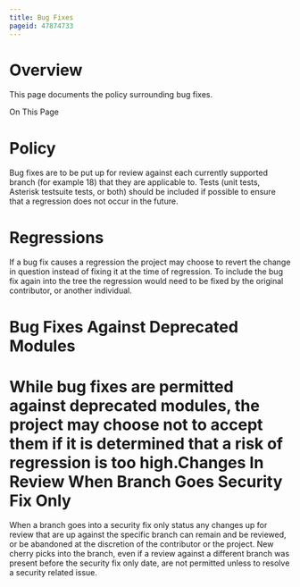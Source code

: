 ```yaml
---
title: Bug Fixes
pageid: 47874733
---
```






Overview
========

This page documents the policy surrounding bug fixes.

On This Page



Policy
======

Bug fixes are to be put up for review against each currently supported branch (for example 18) that they are applicable to. Tests (unit tests, Asterisk testsuite tests, or both) should be included if possible to ensure that a regression does not occur in the future.

Regressions
===========

If a bug fix causes a regression the project may choose to revert the change in question instead of fixing it at the time of regression. To include the bug fix again into the tree the regression would need to be fixed by the original contributor, or another individual.

Bug Fixes Against Deprecated Modules
====================================

While bug fixes are permitted against deprecated modules, the project may choose not to accept them if it is determined that a risk of regression is too high.Changes In Review When Branch Goes Security Fix Only
====================================================

 When a branch goes into a security fix only status any changes up for review that are up against the specific branch can remain and be reviewed, or be abandoned at the discretion of the contributor or the project. New cherry picks into the branch, even if a review against a different branch was present before the security fix only date, are not permitted unless to resolve a security related issue.

